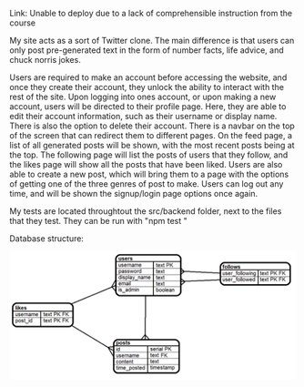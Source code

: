 
Link: Unable to deploy due to a lack of comprehensible instruction from the course

My site acts as a sort of Twitter clone. The main difference is that users can only post pre-generated text in the form of number facts, life advice, and chuck norris jokes.

Users are required to make an account before accessing the website, and once they create their account, they unlock the ability to interact with the rest of the site. Upon logging into ones account, or upon making a new account, users will be directed to their profile page. Here, they are able to edit their account information, such as their username or display name. There is also the option to delete their account. There is a navbar on the top of the screen that can redirect them to different pages. On the feed page, a list of all generated posts will be shown, with the most recent posts being at the top. The following page will list the posts of users that they follow, and the likes page will show all the posts that have been liked. Users are also able to create a new post, which will bring them to a page with the options of getting one of the three genres of post to make. Users can log out any time, and will be shown the signup/login page options once again.


My tests are located throughtout the src/backend folder, next to the files that they test. They can be run with "npm test <filepath>"


Database structure:

![capstone db](<capstone-db-schema.png>)

